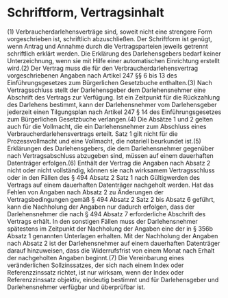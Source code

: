 # Schriftform, Vertragsinhalt

(1) Verbraucherdarlehensverträge sind, soweit nicht eine strengere Form vorgeschrieben ist, schriftlich abzuschließen. Der Schriftform ist genügt, wenn Antrag und Annahme durch die Vertragsparteien jeweils getrennt schriftlich erklärt werden. Die Erklärung des Darlehensgebers bedarf keiner Unterzeichnung, wenn sie mit Hilfe einer automatischen Einrichtung erstellt wird.(2) Der Vertrag muss die für den Verbraucherdarlehensvertrag vorgeschriebenen Angaben nach Artikel 247 §§ 6 bis 13 des Einführungsgesetzes zum Bürgerlichen Gesetzbuche enthalten.(3) Nach Vertragsschluss stellt der Darlehensgeber dem Darlehensnehmer eine Abschrift des Vertrags zur Verfügung. Ist ein Zeitpunkt für die Rückzahlung des Darlehens bestimmt, kann der Darlehensnehmer vom Darlehensgeber jederzeit einen Tilgungsplan nach Artikel 247 § 14 des Einführungsgesetzes zum Bürgerlichen Gesetzbuche verlangen.(4) Die Absätze 1 und 2 gelten auch für die Vollmacht, die ein Darlehensnehmer zum Abschluss eines Verbraucherdarlehensvertrags erteilt. Satz 1 gilt nicht für die Prozessvollmacht und eine Vollmacht, die notariell beurkundet ist.(5) Erklärungen des Darlehensgebers, die dem Darlehensnehmer gegenüber nach Vertragsabschluss abzugeben sind, müssen auf einem dauerhaften Datenträger erfolgen.(6) Enthält der Vertrag die Angaben nach Absatz 2 nicht oder nicht vollständig, können sie nach wirksamem Vertragsschluss oder in den Fällen des § 494 Absatz 2 Satz 1 nach Gültigwerden des Vertrags auf einem dauerhaften Datenträger nachgeholt werden. Hat das Fehlen von Angaben nach Absatz 2 zu Änderungen der Vertragsbedingungen gemäß § 494 Absatz 2 Satz 2 bis Absatz 6 geführt, kann die Nachholung der Angaben nur dadurch erfolgen, dass der Darlehensnehmer die nach § 494 Absatz 7 erforderliche Abschrift des Vertrags erhält. In den sonstigen Fällen muss der Darlehensnehmer spätestens im Zeitpunkt der Nachholung der Angaben eine der in § 356b Absatz 1 genannten Unterlagen erhalten. Mit der Nachholung der Angaben nach Absatz 2 ist der Darlehensnehmer auf einem dauerhaften Datenträger darauf hinzuweisen, dass die Widerrufsfrist von einem Monat nach Erhalt der nachgeholten Angaben beginnt.(7) Die Vereinbarung eines veränderlichen Sollzinssatzes, der sich nach einem Index oder Referenzzinssatz richtet, ist nur wirksam, wenn der Index oder Referenzzinssatz objektiv, eindeutig bestimmt und für Darlehensgeber und Darlehensnehmer verfügbar und überprüfbar ist. 

